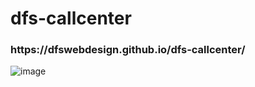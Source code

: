 # dfs-callcenter

<h3>https://dfswebdesign.github.io/dfs-callcenter/</h3>

![image](https://user-images.githubusercontent.com/73851641/113464990-c457d980-93fe-11eb-993c-2416243bcc77.png)

